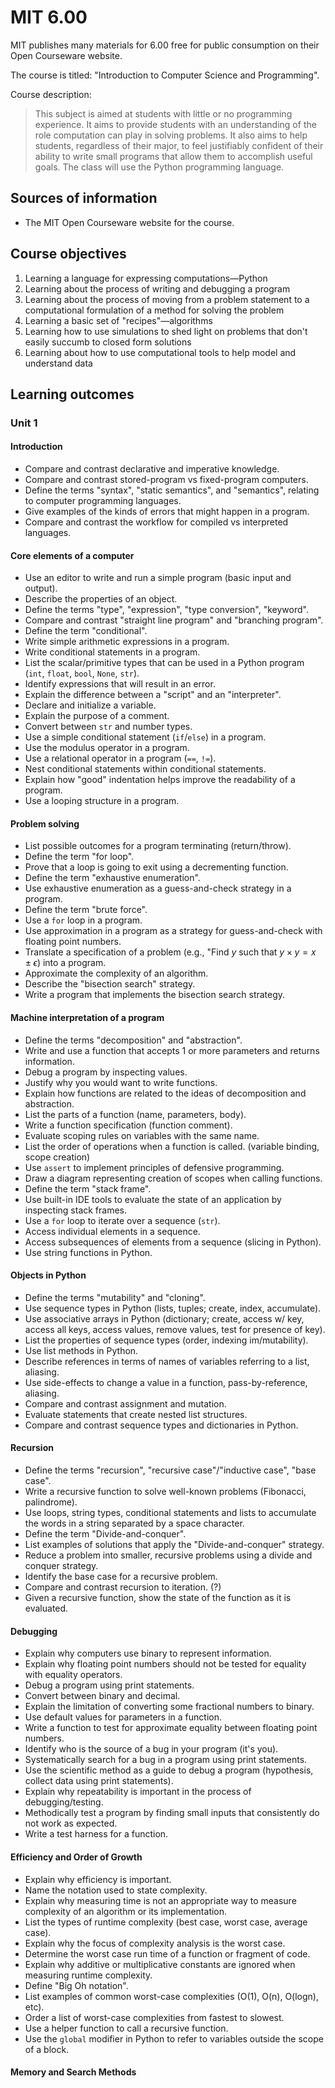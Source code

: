 MIT 6.00
========

MIT publishes many materials for 6.00 free for public consumption on their Open
Courseware website.

The course is titled: "Introduction to Computer Science and Programming".

Course description:

> This subject is aimed at students with little or no programming experience. It
> aims to provide students with an understanding of the role computation can
> play in solving problems. It also aims to help students, regardless of their
> major, to feel justifiably confident of their ability to write small programs
> that allow them to accomplish useful goals. The class will use the Python
> programming language.

Sources of information
----------------------

* The MIT Open Courseware website for the course.

Course objectives
-----------------

1. Learning a language for expressing computations—Python
2. Learning about the process of writing and debugging a program
3. Learning about the process of moving from a problem statement to a
   computational formulation of a method for solving the problem
4. Learning a basic set of "recipes"—algorithms
5. Learning how to use simulations to shed light on problems that don't easily
   succumb to closed form solutions
6. Learning about how to use computational tools to help model and understand
   data

Learning outcomes
-----------------

### Unit 1

#### Introduction

* Compare and contrast declarative and imperative knowledge.
* Compare and contrast stored-program vs fixed-program computers.
* Define the terms "syntax", "static semantics", and "semantics", relating to
  computer programming languages.
* Give examples of the kinds of errors that might happen in a program.
* Compare and contrast the workflow for compiled vs interpreted languages.

#### Core elements of a computer

* Use an editor to write and run a simple program (basic input and output).
* Describe the properties of an object.
* Define the terms "type", "expression", "type conversion", "keyword".
* Compare and contrast "straight line program" and "branching program".
* Define the term "conditional".
* Write simple arithmetic expressions in a program.
* Write conditional statements in a program.
* List the scalar/primitive types that can be used in a Python program (`int`,
  `float`, `bool`, `None`, `str`).
* Identify expressions that will result in an error.
* Explain the difference between a "script" and an "interpreter".
* Declare and initialize a variable.
* Explain the purpose of a comment.
* Convert between `str` and number types.
* Use a simple conditional statement (`if`/`else`) in a program.
* Use the modulus operator in a program.
* Use a relational operator in a program (`==`, `!=`).
* Nest conditional statements within conditional statements.
* Explain how "good" indentation helps improve the readability of a program.
* Use a looping structure in a program.


#### Problem solving

* List possible outcomes for a program terminating (return/throw).
* Define the term "for loop".
* Prove that a loop is going to exit using a decrementing function.
* Define the term "exhaustive enumeration".
* Use exhaustive enumeration as a guess-and-check strategy in a program.
* Define the term "brute force".
* Use a `for` loop in a program.
* Use approximation in a program as a strategy for guess-and-check with floating
  point numbers.
* Translate a specification of a problem (e.g., "Find $y$ such that $y\times y=x
  \pm\epsilon$) into a program.
* Approximate the complexity of an algorithm.
* Describe the "bisection search" strategy.
* Write a program that implements the bisection search strategy.

#### Machine interpretation of a program

* Define the terms "decomposition" and "abstraction".
* Write and use a function that accepts 1 or more parameters and returns
  information.
* Debug a program by inspecting values.
* Justify why you would want to write functions.
* Explain how functions are related to the ideas of decomposition and
  abstraction.
* List the parts of a function (name, parameters, body).
* Write a function specification (function comment).
* Evaluate scoping rules on variables with the same name.
* List the order of operations when a function is called. (variable binding,
  scope creation)
* Use `assert` to implement principles of defensive programming.
* Draw a diagram representing creation of scopes when calling functions.
* Define the term "stack frame".
* Use built-in IDE tools to evaluate the state of an application by inspecting
  stack frames.
* Use a `for` loop to iterate over a sequence (`str`).
* Access individual elements in a sequence.
* Access subsequences of elements from a sequence (slicing in Python).
* Use string functions in Python.

#### Objects in Python

* Define the terms "mutability" and "cloning".
* Use sequence types in Python (lists, tuples; create, index, accumulate).
* Use associative arrays in Python (dictionary; create, access w/ key, access
  all keys, access values, remove values, test for presence of key).
* List the properties of sequence types (order, indexing im/mutability).
* Use list methods in Python.
* Describe references in terms of names of variables referring to a list,
  aliasing.
* Use side-effects to change a value in a function, pass-by-reference, aliasing.
* Compare and contrast assignment and mutation.
* Evaluate statements that create nested list structures.
* Compare and contrast sequence types and dictionaries in Python.
 
#### Recursion

* Define the terms "recursion", "recursive case"/"inductive case", "base case".
* Write a recursive function to solve well-known problems (Fibonacci,
  palindrome).
* Use loops, string types, conditional statements and lists to accumulate the
  words in a string separated by a space character.
* Define the term "Divide-and-conquer".
* List examples of solutions that apply the "Divide-and-conquer" strategy.
* Reduce a problem into smaller, recursive problems using a divide and conquer
  strategy.
* Identify the base case for a recursive problem.
* Compare and contrast recursion to iteration. (?)
* Given a recursive function, show the state of the function as it is evaluated.

#### Debugging

* Explain why computers use binary to represent information.
* Explain why floating point numbers should not be tested for equality with
  equality operators.
* Debug a program using print statements.
* Convert between binary and decimal.
* Explain the limitation of converting some fractional numbers to binary.
* Use default values for parameters in a function.
* Write a function to test for approximate equality between floating point
  numbers.
* Identify who is the source of a bug in your program (it's you).
* Systematically search for a bug in a program using print statements.
* Use the scientific method as a guide to debug a program (hypothesis, collect
  data using print statements).
* Explain why repeatability is important in the process of debugging/testing.
* Methodically test a program by finding small inputs that consistently do not
  work as expected.
* Write a test harness for a function.

#### Efficiency and Order of Growth

* Explain why efficiency is important.
* Name the notation used to state complexity.
* Explain why measuring time is not an appropriate way to measure complexity of
  an algorithm or its implementation.
* List the types of runtime complexity (best case, worst case, average case).
* Explain why the focus of complexity analysis is the worst case.
* Determine the worst case run time of a function or fragment of code.
* Explain why additive or multiplicative constants are ignored when measuring
  runtime complexity.
* Define "Big Oh notation".
* List examples of common worst-case complexities (O(1), O(n), O(logn), etc).
* Order a list of worst-case complexities from fastest to slowest.
* Use a helper function to call a recursive function.
* Use the `global` modifier in Python to refer to variables outside the scope of
  a block.

#### Memory and Search Methods


